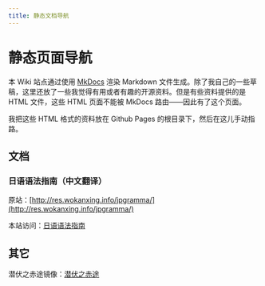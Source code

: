 ```yaml
---
title: 静态文档导航
---
```


# 静态页面导航

本 Wiki 站点通过使用 [MkDocs](https://www.mkdocs.org/) 渲染 Markdown 文件生成。除了我自己的一些草稿，这里还放了一些我觉得有用或者有趣的开源资料。但是有些资料提供的是 HTML 文件，这些 HTML 页面不能被 MkDocs 路由——因此有了这个页面。

我把这些 HTML 格式的资料放在 Github Pages 的根目录下，然后在这儿手动指路。

## 文档

### 日语语法指南（中文翻译）

原站：[http://res.wokanxing.info/jpgramma/](http://res.wokanxing.info/jpgramma/)

本站访问：[日语语法指南](/webpage/jpgramma/)

## 其它

潜伏之赤途镜像：[潜伏之赤途](/webpage/qfzct/)